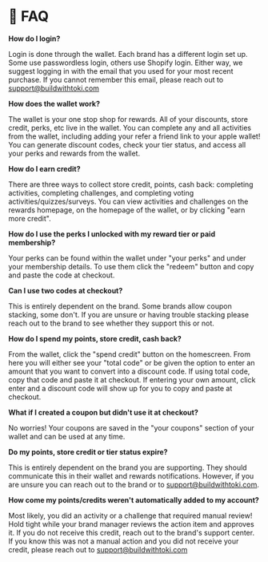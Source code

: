 # 🚩 FAQ

**How do I login?**

Login is done through the wallet. Each brand has a different login set up. Some use passwordless login, others use Shopify login. Either way, we suggest logging in with the email that you used for your most recent purchase. If you cannot remember this email, please reach out to support@buildwithtoki.com



**How does the wallet work?**

The wallet is your one stop shop for rewards. All of your discounts, store credit, perks, etc live in the wallet. You can complete any and all activities from the wallet, including adding your refer a friend link to your apple wallet! You can generate discount codes, check your tier status, and access all your perks and rewards from the wallet.



**How do I earn credit?**

There are three ways to collect store credit, points, cash back: completing activities, completing challenges, and completing voting activities/quizzes/surveys. You can view activities and challenges on the rewards homepage, on the homepage of the wallet, or by clicking "earn more credit".&#x20;



**How do I use the perks I unlocked with my reward tier or paid membership?**

Your perks can be found within the wallet under "your perks" and under your membership details. To use them click the "redeem" button and copy and paste the code at checkout.



**Can I use two codes at checkout?**

This is entirely dependent on the brand. Some brands allow coupon stacking, some don't. If you are unsure or having trouble stacking please reach out to the brand to see whether they support this or not.



**How do I spend my points, store credit, cash back?**

From the wallet, click the "spend credit" button on the homescreen. From here you will either see your "total code" or be given the option to enter an amount that you want to convert into a discount code. If using total code, copy that code and paste it at checkout. If entering your own amount, click enter and a discount code will show up for you to copy and paste at checkout.&#x20;



**What if I created a coupon but didn't use it at checkout?**

No worries! Your coupons are saved in the "your coupons" section of your wallet and can be used at any time.



**Do my points, store credit or tier status expire?**

This is entirely dependent on the brand you are supporting. They should communicate this in their wallet and rewards notifications. However, if you are unsure you can reach out to the brand or to support@buildwithtoki.com.



**How come my points/credits weren't automatically added to my account?**

Most likely, you did an activity or a challenge that required manual review! Hold tight while your brand manager reviews the action item and approves it. If you do not receive this credit, reach out to the brand's support center. If you know this was not a manual action and you did not receive your credit, please reach out to support@buildwithtoki.com

